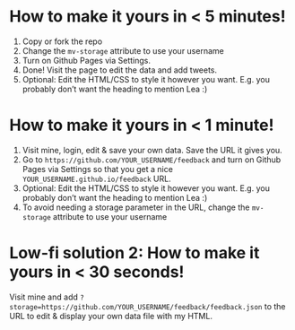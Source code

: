 # How to make it yours in < 5 minutes!

1. Copy or fork the repo
2. Change the `mv-storage` attribute to use your username
3. Turn on Github Pages via Settings.
4. Done! Visit the page to edit the data and add tweets.
5. Optional: Edit the HTML/CSS to style it however you want. E.g. you probably don’t want the heading to mention Lea :)

# How to make it yours in < 1 minute!

1. Visit mine, login, edit & save your own data. Save the URL it gives you.
2. Go to `https://github.com/YOUR_USERNAME/feedback` and turn on Github Pages via Settings so that you get a nice `YOUR_USERNAME.github.io/feedback` URL.
3. Optional: Edit the HTML/CSS to style it however you want. E.g. you probably don’t want the heading to mention Lea :)
4. To avoid needing a storage parameter in the URL, change the `mv-storage` attribute to use your username

# Low-fi solution 2: How to make it yours in < 30 seconds!

Visit mine and add `?storage=https://github.com/YOUR_USERNAME/feedback/feedback.json` to the URL to edit & display your own data file with my HTML.
